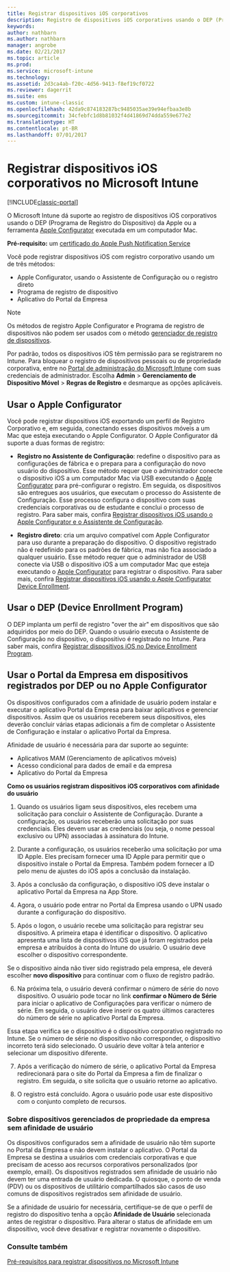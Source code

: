 ```yaml
---
title: Registrar dispositivos iOS corporativos
description: Registro de dispositivos iOS corporativos usando o DEP (Programa de Registro de Dispositivo) da Apple ou o Apple Configurator
keywords: 
author: nathbarn
ms.author: nathbarn
manager: angrobe
ms.date: 02/21/2017
ms.topic: article
ms.prod: 
ms.service: microsoft-intune
ms.technology: 
ms.assetid: 2d3ca4ab-f20c-4d56-9413-f8ef19cf0722
ms.reviewer: dagerrit
ms.suite: ems
ms.custom: intune-classic
ms.openlocfilehash: 42da9c874183287bc9485035ae39e94efbaa3e8b
ms.sourcegitcommit: 34cfebfc1d8b81032f4d41869d74dda559e677e2
ms.translationtype: HT
ms.contentlocale: pt-BR
ms.lasthandoff: 07/01/2017
---
```

# <a name="enroll-corporate-owned-ios-devices-in-microsoft-intune"></a>Registrar dispositivos iOS corporativos no Microsoft Intune

[!INCLUDE[classic-portal](../includes/classic-portal.md)]

O Microsoft Intune dá suporte ao registro de dispositivos iOS corporativos usando o DEP (Programa de Registro do Dispositivo) da Apple ou a ferramenta [Apple Configurator](https://go.microsoft.com/fwlink/?LinkId=518017) executada em um computador Mac.

**Pré-requisito:** um [certificado do Apple Push Notification Service](set-up-ios-and-mac-management-with-microsoft-intune.md)

Você pode registrar dispositivos iOS com registro corporativo usando um de três métodos:

- Apple Configurator, usando o Assistente de Configuração ou o registro direto
- Programa de registro de dispositivo
- Aplicativo do Portal da Empresa

>[!NOTE]
>Os métodos de registro Apple Configurator e Programa de registro de dispositivos não podem ser usados com o método [gerenciador de registro de dispositivos](enroll-corporate-owned-devices-with-the-device-enrollment-manager-in-microsoft-intune.md).

Por padrão, todos os dispositivos iOS têm permissão para se registrarem no Intune. Para bloquear o registro de dispositivos pessoais ou de propriedade corporativa, entre no [Portal de administração do Microsoft Intune](https://manage.microsoft.com) com suas credenciais de administrador. Escolha **Admin** > **Gerenciamento de Dispositivo Móvel** > **Regras de Registro** e desmarque as opções aplicáveis.

## <a name="use-apple-configurator"></a>Usar o Apple Configurator

Você pode registrar dispositivos iOS exportando um perfil de Registro Corporativo e, em seguida, conectando esses dispositivos móveis a um Mac que esteja executando o Apple Configurator. O Apple Configurator dá suporte a duas formas de registro:

- **Registro no Assistente de Configuração**: redefine o dispositivo para as configurações de fábrica e o prepara para a configuração do novo usuário do dispositivo. Esse método requer que o administrador conecte o dispositivo iOS a um computador Mac via USB executando o [Apple Configurator](https://go.microsoft.com/fwlink/?LinkId=518017) para pré-configurar o registro. Em seguida, os dispositivos são entregues aos usuários, que executam o processo do Assistente de Configuração. Esse processo configura o dispositivo com suas credenciais corporativas ou de estudante e conclui o processo de registro. Para saber mais, confira [Registrar dispositivos iOS usando o Apple Configurator e o Assistente de Configuração](ios-setup-assistant-enrollment-in-microsoft-intune.md).

- **Registro direto**: cria um arquivo compatível com Apple Configurator para uso durante a preparação do dispositivo. O dispositivo registrado não é redefinido para os padrões de fábrica, mas não fica associado a qualquer usuário. Esse método requer que o administrador de USB conecte via USB o dispositivo iOS a um computador Mac que esteja executando o [Apple Configurator](https://go.microsoft.com/fwlink/?LinkId=518017) para registrar o dispositivo. Para saber mais, confira [Registrar dispositivos iOS usando o Apple Configurator Device Enrollment](ios-direct-enrollment-in-microsoft-intune.md).

## <a name="use-the-device-enrollment-program-dep"></a>Usar o DEP (Device Enrollment Program)
O DEP implanta um perfil de registro "over the air" em dispositivos que são adquiridos por meio do DEP. Quando o usuário executa o Assistente de Configuração no dispositivo, o dispositivo é registrado no Intune. Para saber mais, confira [Registrar dispositivos iOS no Device Enrollment Program](ios-device-enrollment-program-in-microsoft-intune.md).

## <a name="use-the-company-portal-on-dep-enrolled-or-apple-configurator-enrolled-devices"></a>Usar o Portal da Empresa em dispositivos registrados por DEP ou no Apple Configurator

Os dispositivos configurados com a afinidade de usuário podem instalar e executar o aplicativo Portal da Empresa para baixar aplicativos e gerenciar dispositivos. Assim que os usuários receberem seus dispositivos, eles deverão concluir várias etapas adicionais a fim de completar o Assistente de Configuração e instalar o aplicativo Portal da Empresa.

Afinidade de usuário é necessária para dar suporte ao seguinte:
  - Aplicativos MAM (Gerenciamento de aplicativos móveis)
  - Acesso condicional para dados de email e da empresa
  - Aplicativo do Portal da Empresa

**Como os usuários registram dispositivos iOS corporativos com afinidade do usuário**
1. Quando os usuários ligam seus dispositivos, eles recebem uma solicitação para concluir o Assistente de Configuração. Durante a configuração, os usuários receberão uma solicitação por suas credenciais. Eles devem usar as credenciais (ou seja, o nome pessoal exclusivo ou UPN) associadas à assinatura do Intune.

2. Durante a configuração, os usuários receberão uma solicitação por uma ID Apple. Eles precisam fornecer uma ID Apple para permitir que o dispositivo instale o Portal da Empresa. Também podem fornecer a ID pelo menu de ajustes do iOS após a conclusão da instalação.

3. Após a conclusão da configuração, o dispositivo iOS deve instalar o aplicativo Portal da Empresa na App Store.

4. Agora, o usuário pode entrar no Portal da Empresa usando o UPN usado durante a configuração do dispositivo.

5. Após o logon, o usuário recebe uma solicitação para registrar seu dispositivo. A primeira etapa é identificar o dispositivo. O aplicativo apresenta uma lista de dispositivos iOS que já foram registrados pela empresa e atribuídos à conta do Intune do usuário. O usuário deve escolher o dispositivo correspondente.

  Se o dispositivo ainda não tiver sido registrado pela empresa, ele deverá escolher **novo dispositivo** para continuar com o fluxo de registro padrão.

6. Na próxima tela, o usuário deverá confirmar o número de série do novo dispositivo. O usuário pode tocar no link **confirmar o Número de Série** para iniciar o aplicativo de Configurações para verificar o número de série. Em seguida, o usuário deve inserir os quatro últimos caracteres do número de série no aplicativo Portal da Empresa.

  Essa etapa verifica se o dispositivo é o dispositivo corporativo registrado no Intune. Se o número de série no dispositivo não corresponder, o dispositivo incorreto terá sido selecionado. O usuário deve voltar à tela anterior e selecionar um dispositivo diferente.

7. Após a verificação do número de série, o aplicativo Portal da Empresa redirecionará para o site do Portal da Empresa a fim de finalizar o registro. Em seguida, o site solicita que o usuário retorne ao aplicativo.

8. O registro está concluído. Agora o usuário pode usar este dispositivo com o conjunto completo de recursos.

### <a name="about-corporate-owned-managed-devices-with-no-user-affinity"></a>Sobre dispositivos gerenciados de propriedade da empresa sem afinidade de usuário

Os dispositivos configurados sem a afinidade de usuário não têm suporte no Portal da Empresa e não devem instalar o aplicativo. O Portal da Empresa se destina a usuários com credenciais corporativas e que precisam de acesso aos recursos corporativos personalizados (por exemplo, email). Os dispositivos registrados sem afinidade de usuário não devem ter uma entrada de usuário dedicada. O quiosque, o ponto de venda (PDV) ou os dispositivos de utilitário compartilhados são casos de uso comuns de dispositivos registrados sem afinidade de usuário.

Se a afinidade de usuário for necessária, certifique-se de que o perfil de registro do dispositivo tenha a opção **Afinidade de Usuário** selecionada antes de registrar o dispositivo. Para alterar o status de afinidade em um dispositivo, você deve desativar e registrar novamente o dispositivo.



### <a name="see-also"></a>Consulte também
[Pré-requisitos para registrar dispositivos no Microsoft Intune](prerequisites-for-enrollment.md)
